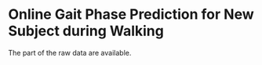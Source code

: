 # Online Gait Phase Prediction for New Subject during Walking
The part of the raw data are available.
